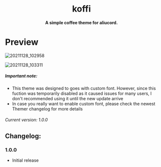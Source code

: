 <h1 align="center">
  koffi
</h1>

<h4 align="center">A simple coffee theme for aliucord.</h4>

# Preview

![20211128_102958](https://user-images.githubusercontent.com/92243378/143729399-0a8c0b1c-e829-407f-b069-c26319b1a16d.png)

![20211128_103311](https://user-images.githubusercontent.com/92243378/143729404-a08c3324-deb2-41a6-bbda-9e1db2d3632e.png)

##### **Important note**: 
- This theme was designed to goes with custom font. However, since this fuction was temporarily disabled as it caused issues for many users, I don't recommended using it until the new update arrive
- In case you really want to enable custom font, please check the newest Themer changelog for more details
###### Current version: 1.0.0
## Changelog:
### 1.0.0
- Initial release
